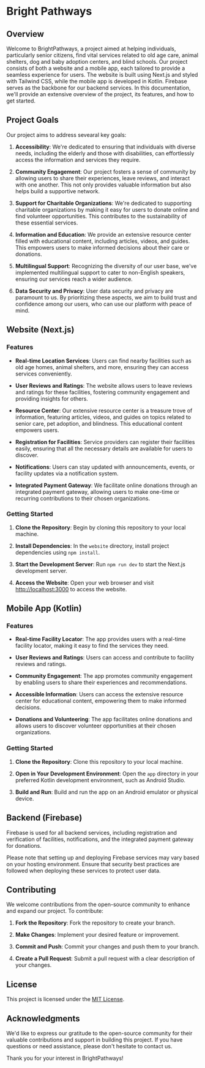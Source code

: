 # Bright Pathways

## Overview

Welcome to BrightPathways, a project aimed at helping individuals, particularly senior citizens, find vital services related to old age care, animal shelters, dog and baby adoption centers, and blind schools. Our project consists of both a website and a mobile app, each tailored to provide a seamless experience for users. The website is built using Next.js and styled with Tailwind CSS, while the mobile app is developed in Kotlin. Firebase serves as the backbone for our backend services. In this documentation, we'll provide an extensive overview of the project, its features, and how to get started.

## Project Goals

Our project aims to address sevearal key goals:

1. **Accessibility**: We're dedicated to ensuring that individuals with diverse needs, including the elderly and those with disabilities, can effortlessly access the information and services they require.

2. **Community Engagement**: Our project fosters a sense of community by allowing users to share their experiences, leave reviews, and interact with one another. This not only provides valuable information but also helps build a supportive network.

3. **Support for Charitable Organizations**: We're dedicated to supporting charitable organizations by making it easy for users to donate online and find volunteer opportunities. This contributes to the sustainability of these essential services.

4. **Information and Education**: We provide an extensive resource center filled with educational content, including articles, videos, and guides. This empowers users to make informed decisions about their care or donations.

5. **Multilingual Support**: Recognizing the diversity of our user base, we've implemented multilingual support to cater to non-English speakers, ensuring our services reach a wider audience.

6. **Data Security and Privacy**: User data security and privacy are paramount to us. By prioritizing these aspects, we aim to build trust and confidence among our users, who can use our platform with peace of mind.

## Website (Next.js)

### Features

- **Real-time Location Services**: Users can find nearby facilities such as old age homes, animal shelters, and more, ensuring they can access services conveniently.

- **User Reviews and Ratings**: The website allows users to leave reviews and ratings for these facilities, fostering community engagement and providing insights for others.

- **Resource Center**: Our extensive resource center is a treasure trove of information, featuring articles, videos, and guides on topics related to senior care, pet adoption, and blindness. This educational content empowers users.

- **Registration for Facilities**: Service providers can register their facilities easily, ensuring that all the necessary details are available for users to discover.

- **Notifications**: Users can stay updated with announcements, events, or facility updates via a notification system.

- **Integrated Payment Gateway**: We facilitate online donations through an integrated payment gateway, allowing users to make one-time or recurring contributions to their chosen organizations.

### Getting Started

1. **Clone the Repository**: Begin by cloning this repository to your local machine.

2. **Install Dependencies**: In the `website` directory, install project dependencies using `npm install`.

3. **Start the Development Server**: Run `npm run dev` to start the Next.js development server.

4. **Access the Website**: Open your web browser and visit [http://localhost:3000](http://localhost:3000) to access the website.

## Mobile App (Kotlin)

### Features

- **Real-time Facility Locator**: The app provides users with a real-time facility locator, making it easy to find the services they need.

- **User Reviews and Ratings**: Users can access and contribute to facility reviews and ratings.

- **Community Engagement**: The app promotes community engagement by enabling users to share their experiences and recommendations.

- **Accessible Information**: Users can access the extensive resource center for educational content, empowering them to make informed decisions.

- **Donations and Volunteering**: The app facilitates online donations and allows users to discover volunteer opportunities at their chosen organizations.

### Getting Started

1. **Clone the Repository**: Clone this repository to your local machine.

2. **Open in Your Development Environment**: Open the `app` directory in your preferred Kotlin development environment, such as Android Studio.

3. **Build and Run**: Build and run the app on an Android emulator or physical device.

## Backend (Firebase)

Firebase is used for all backend services, including registration and verification of facilities, notifications, and the integrated payment gateway for donations.

Please note that setting up and deploying Firebase services may vary based on your hosting environment. Ensure that security best practices are followed when deploying these services to protect user data.

## Contributing

We welcome contributions from the open-source community to enhance and expand our project. To contribute:

1. **Fork the Repository**: Fork the repository to create your branch.

2. **Make Changes**: Implement your desired feature or improvement.

3. **Commit and Push**: Commit your changes and push them to your branch.

4. **Create a Pull Request**: Submit a pull request with a clear description of your changes.

## License

This project is licensed under the [MIT License](LICENSE).

## Acknowledgments

We'd like to express our gratitude to the open-source community for their valuable contributions and support in building this project. If you have questions or need assistance, please don't hesitate to contact us.

Thank you for your interest in BrightPathways!